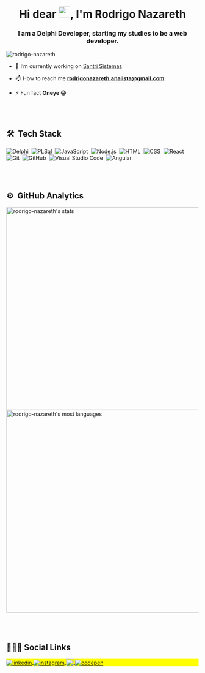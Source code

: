 <h1 align="center">Hi dear <img src="https://raw.githubusercontent.com/kaueMarques/kaueMarques/master/hi.gif" width="30px">, I'm Rodrigo Nazareth</h1>
<h3 align="center">I am a Delphi Developer, starting my studies to be a web developer.</h3>
<p align="left"> <img src="https://komarev.com/ghpvc/?username=rodrigo-nazareth" alt="rodrigo-nazareth" /> </p>

- 🔭 I’m currently working on [Santri Sistemas](https://santri.com.br/)

<!--- 👨‍💻 All of my projects are available at [meuportfolio.com.br](https://meuportfolio.com.br)

- ▶️ I regulary post videos on [youtube.com/rodrigo-nazareth](https://youtube.com/rodrigo-nazareth)

- 💬 Ask me about **JavaScript, HTML, CSS, SQL**-->

- 📫 How to reach me **rodrigonazareth.analista@gmail.com**

- ⚡ Fun fact **Oneye 😜**

<br><br>

## 🛠 &nbsp;Tech Stack

![Delphi](https://img.shields.io/badge/-delphi-05122A?style=flat&logo=delphi)&nbsp;
![PLSql](https://img.shields.io/badge/-PLSql-05122A?style=flat&logo=oracle)&nbsp;
![JavaScript](https://img.shields.io/badge/-JavaScript-05122A?style=flat&logo=javascript)&nbsp;
![Node.js](https://img.shields.io/badge/-Node.js-05122A?style=flat&logo=node.js)&nbsp;
![HTML](https://img.shields.io/badge/-HTML-05122A?style=flat&logo=HTML5)&nbsp;
![CSS](https://img.shields.io/badge/-CSS-05122A?style=flat&logo=CSS3&logoColor=1572B6)&nbsp;
![React](https://img.shields.io/badge/-React-05122A?style=flat&logo=react)&nbsp;
![Git](https://img.shields.io/badge/-Git-05122A?style=flat&logo=git)&nbsp;
![GitHub](https://img.shields.io/badge/-GitHub-05122A?style=flat&logo=github)&nbsp;
![Visual Studio Code](https://img.shields.io/badge/-Visual%20Studio%20Code-05122A?style=flat&logo=visual-studio-code&logoColor=007ACC)&nbsp;
![Angular](https://img.shields.io/badge/-Angular-05122A?style=flat&logo=Angular)&nbsp;
<!-- ![Markdown](https://img.shields.io/badge/-Markdown-05122A?style=flat&logo=markdown)&nbsp; -->
<!-- ![PostgreSQL](https://img.shields.io/badge/-PostgreSQL-05122A?style=flat&logo=postgresql)&nbsp; -->
<!-- ![SQLite](https://img.shields.io/badge/-SQLite-05122A?style=flat&logo=sqlite)&nbsp; -->

<br><br>

## ⚙️ &nbsp;GitHub Analytics

<p align="left">
<img width="530em" src="https://github-readme-stats.vercel.app/api?username=rodrigo-nazareth&show_icons=true&theme=vision-friendly-dark" alt="rodrigo-nazareth's stats"/>
<img width="530em" src="https://github-readme-stats.vercel.app/api/top-langs/?username=rodrigo-nazareth&layout=compact&theme=vision-friendly-dark" alt="rodrigo-nazareth's most languages"/>
</p>

<br><br>



## 👨🏽‍💻&nbsp;Social Links

<p align="left" style="background:yellow">
<a href="https://www.linkedin.com/in/rodrigo-nazareth-626995a3/" target="_blank">
  <img align="center" src="https://img.shields.io/badge/-maykbrito-05122A?style=flat&logo=linkedin" alt="linkedin"/>
</a>
<a href="https://www.instagram.com/drigo_naz" target="_blank">
 <img align="center" src="https://img.shields.io/badge/-maykbrito-05122A?style=flat&logo=instagram" alt="instagram"/>
</a>
<a href="https://stackoverflow.com/users/15861416/rodrigo-nazareth" target="_blank">
  <img align="center" src="https://cdn.jsdelivr.net/npm/simple-icons@3.0.1/icons/stackoverflow.svg" alt="stackoverflow" height="20" width="20" />
</a>
<a href="https://codepen.io/rodrigo-nazareth" target="_blank">
  <img align="center" src="https://img.shields.io/badge/-maykbrito-05122A?style=flat&logo=codepen" alt="codepen"/>
</a>  
</p>
<!-- <a href="https://youtube.com/rodrigo-nazareth" target="_blank">
 <img align="center" src="https://img.shields.io/badge/-maykbrito-05122A?style=flat&logo=youtube" alt="youtube"/>
</a> -->
<!-- <a href="https://twitter.com/rodrigo-nazareth" target="_blank">
  <img align="center" src="https://img.shields.io/badge/-maykbrito-05122A?style=flat&logo=twitter" alt="twitter"/>  
</a> -->
<!-- <img width="500em" src="https://github-readme-twitter-gazf.vercel.app/api?id=rodrigo-nazareth&layout=wide&show_reply=off&show_retweet=off" /> -->


<!--
**rodrigo-nazareth/rodrigo-nazareth** is a ✨ _special_ ✨ repository because its `README.md` (this file) appears on your GitHub profile.

Here are some ideas to get you started:

- 🔭 I’m currently working on ...
- 🌱 I’m currently learning ...
- 👯 I’m looking to collaborate on ...
- 🤔 I’m looking for help with ...
- 💬 Ask me about ...
- 📫 How to reach me: ...
- 😄 Pronouns: ...
- ⚡ Fun fact: ...
-->
